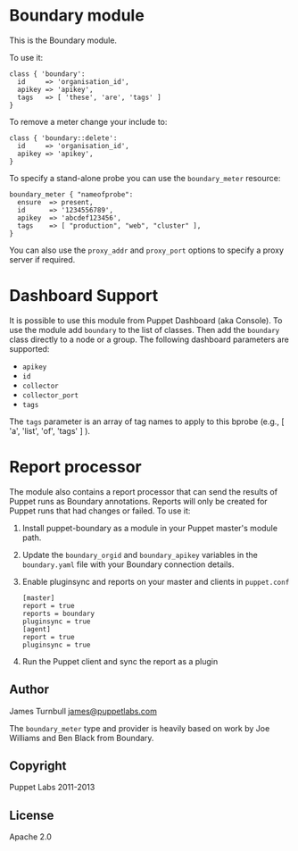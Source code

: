 Boundary module
=

This is the Boundary module.

To use it:

    class { 'boundary':
      id     => 'organisation_id',
      apikey => 'apikey',
      tags   => [ 'these', 'are', 'tags' ]
    } 

To remove a meter change your include to:

    class { 'boundary::delete':
      id     => 'organisation_id',
      apikey => 'apikey',
    }

To specify a stand-alone probe you can use the `boundary_meter` resource:

    boundary_meter { "nameofprobe":
      ensure  => present,
      id      => '1234556789',
      apikey  => 'abcdef123456',
      tags    => [ "production", "web", "cluster" ],
    }

You can also use the `proxy_addr` and `proxy_port` options to specify a
proxy server if required.

Dashboard Support
==

It is possible to use this module from Puppet Dashboard (aka Console). To use
the module add `boundary` to the list of classes. Then add the `boundary`
class directly to a node or a group. The following dashboard parameters are
supported:

- `apikey`
- `id`
- `collector`
- `collector_port`
- `tags`

The `tags` parameter is an array of tag names to apply to this bprobe
(e.g., [ 'a', 'list', 'of', 'tags' ] ). 

Report processor
==

The module also contains a report processor that can send the results of
Puppet runs as Boundary annotations. Reports will only be created for
Puppet runs that had changes or failed. To use it:

1.  Install puppet-boundary as a module in your Puppet master's module
    path.

2.  Update the `boundary_orgid` and `boundary_apikey` variables in the `boundary.yaml`
    file with your Boundary connection details.

3.  Enable pluginsync and reports on your master and clients in `puppet.conf`

        [master]
        report = true
        reports = boundary
        pluginsync = true
        [agent]
        report = true
        pluginsync = true

4.  Run the Puppet client and sync the report as a plugin

Author
---

James Turnbull <james@puppetlabs.com>

The `boundary_meter` type and provider is heavily based on work by Joe Williams and Ben Black from Boundary.

Copyright
---

Puppet Labs 2011-2013

License
---

Apache 2.0


